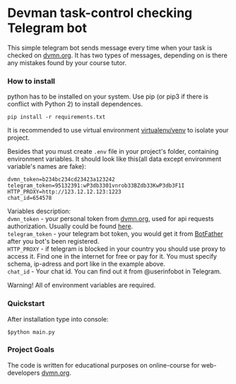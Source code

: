 # Devman task-control checking Telegram bot

This simple telegram bot sends message every time when your task is checked on [dvmn.org](https://dvmn.org). It has two types of messages, depending on is there any mistakes found by your course tutor.

### How to install

python has to be installed on your system. Use pip (or pip3 if there is conflict with Python 2) to install dependences.
```
pip install -r requirements.txt
```
It is recommended to use virtual environment [virtualenv/venv](https://docs.python.org/3/library/venv.html) to isolate your project.  

Besides that you must create `.env` file in your project's folder, containing environment variables. It should look like this(all data except environment variable's names are fake):  
```
dvmn_token=b234bc234cd23423a123242
telegram_token=95132391:wP3db3301vnrob33BZdb33KwP3db3F1I
HTTP_PROXY=http://123.12.12.123:1223
chat_id=654578
```
Variables description:  
`dvmn_token` - your personal token from [dvmn.org](https://dvmn.org), used for api requests authorization. Usually could be found [here](https://dvmn.org/api/docs/).  
`telegram_token` - your telegram bot token, you would get it from [BotFather](https://telegram.me/BotFather) after you bot's been registered.  
`HTTP_PROXY` - if telegram is blocked in your country you should use proxy to access it. Find one in the internet for free or pay for it. You must specify schema, ip-adress and port like in the example above.  
`chat_id` - Your chat id. You can find out it from @userinfobot in Telegram.

Warning! All of environment variables are required. 

### Quickstart

After installation type into console:
```
$python main.py
```

### Project Goals

The code is written for educational purposes on online-course for web-developers [dvmn.org](https://dvmn.org/).
